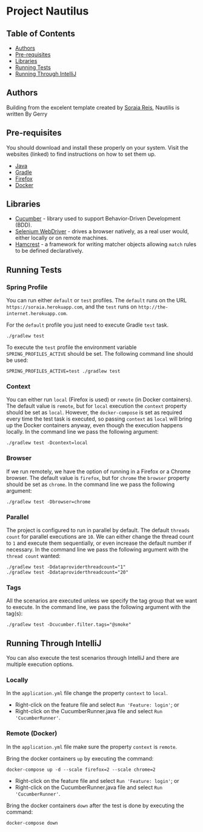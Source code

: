 # Project Nautilus

## Table of Contents

- [Authors](#authors)
- [Pre-requisites](#pre-requisites)
- [Libraries](#libraries)
- [Running Tests](#running-tests)
- [Running Through IntelliJ](#running-through-intellij)

## Authors
Building from the excelent template created by [Soraia Reis](https://github.com/soraiareis), Nautilis is written By Gerry

## Pre-requisites

You should download and install these properly on your system. Visit the websites (linked) to find instructions on how to set them up.

* [Java](https://www.java.com/en/download/)
* [Gradle](https://gradle.org/)
* [Firefox](https://www.mozilla.org/)
* [Docker](https://www.docker.com/)

## Libraries

* [Cucumber](https://cucumber.io/) - library used to support Behavior-Driven Development (BDD).
* [Selenium WebDriver](https://www.selenium.dev/documentation/en/webdriver/) - drives a browser natively, as a real user would, either locally or on remote machines.
* [Hamcrest](http://hamcrest.org/JavaHamcrest/tutorial) - a framework for writing matcher objects allowing `match` rules to be defined declaratively.

## Running Tests

### Spring Profile
You can run either `default` or `test` profiles. The `default` runs on the URL `https://soraia.herokuapp.com`, and the `test` runs on `http://the-internet.herokuapp.com`.

For the `default` profile you just need to execute Gradle `test` task.
```
./gradlew test
```

To execute the `test` profile the environment variable `SPRING_PROFILES_ACTIVE` should be set. The following command line should be used:
```
SPRING_PROFILES_ACTIVE=test ./gradlew test
```

### Context
You can either run `local` (Firefox is used) or `remote` (in Docker containers). The default value is `remote`, but for `local` execution the `context` property should be set as `local`. However, the `docker-compose` is set as required every time the test task is executed, so passing `context` as `local` will bring up the Docker containers anyway, even though the execution happens locally.
In the command line we pass the following argument:
```
./gradlew test -Dcontext=local
```

### Browser
If we run remotely, we have the option of running in a Firefox or a Chrome browser. The default value is `firefox`, but for `chrome` the `browser` property should be set as `chrome`.
In the command line we pass the following argument:
```
./gradlew test -Dbrowser=chrome
```

### Parallel
The project is configured to run in parallel by default. The default `threads count` for parallel executions are `10`. We can either change the thread count to `1` and execute them sequentially, or even increase the default number if necessary. In the command line we pass the following argument with the `thread count` wanted:
```
./gradlew test -Ddataproviderthreadcount="1"
./gradlew test -Ddataproviderthreadcount="20"
```

### Tags
All the scenarios are executed unless we specify the tag group that we want to execute. In the command line, we pass the following argument with the tag(s):
```
./gradlew test -Dcucumber.filter.tags="@smoke"
```

## Running Through IntelliJ
You can also execute the test scenarios through IntelliJ and there are multiple execution options.

### Locally
In the `application.yml` file change the property `context` to `local`.

* Right-click on the feature file and select `Run 'Feature: login'`; or
* Right-click on the CucumberRunner.java file and select `Run 'CucumberRunner'`.

### Remote (Docker)
In the `application.yml` file make sure the property `context` is `remote`.

Bring the docker containers `up` by executing the command:
```
docker-compose up -d --scale firefox=2 --scale chrome=2
```

* Right-click on the feature file and select `Run 'Feature: login'`; or
* Right-click on the CucumberRunner.java file and select `Run 'CucumberRunner'`.

Bring the docker containers `down` after the test is done by executing the command:
```
docker-compose down
```
